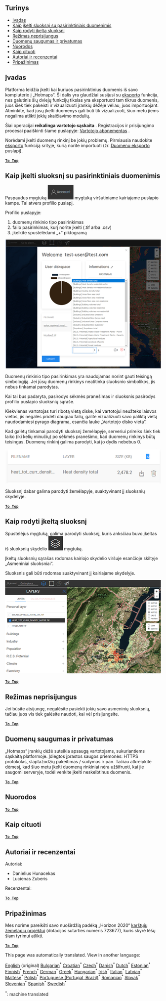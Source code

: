 <h2> Turinys </h2><ul><li> <a href="#Introduction">Įvadas</a> </li><li> <a href="#How-to-upload-a-layer-with-custom-data">Kaip įkelti sluoksnį su pasirinktiniais duomenimis</a> </li><li> <a href="#How-to-display-an-uploaded-layer">Kaip rodyti įkeltą sluoksnį</a> </li><li> <a href="#Offline-mode">Režimas neprisijungus</a> </li><li> <a href="#Data-security-and-privacy">Duomenų saugumas ir privatumas</a> </li><li> <a href="#References">Nuorodos</a> </li><li> <a href="#How-to-cite">Kaip cituoti</a> </li><li> <a href="#Authors-and-reviewers">Autoriai ir recenzentai</a> </li><li> <a href="#Acknowledgement">Pripažinimas</a> </li></ul><h2> Įvadas </h2><p> Platforma leidžia įkelti kai kuriuos pasirinktinius duomenis iš savo kompiuterio į „Hotmaps“. Ši dalis yra glaudžiai susijusi su <a href="Data-export-functionalities">eksporto</a> funkcija, nes galutinis šių dviejų funkcijų tikslas yra eksportuoti tam tikrus duomenis, juos šiek tiek pakeisti ir vizualizuoti įrankių dėžėje vėliau, juos importuojant. Atminkite, kad jūsų įkelti duomenys gali būti tik vizualizuoti, šiuo metu jiems negalima atlikti jokių skaičiavimo modulių. </p><p> Šiai operacijai <strong>reikalinga vartotojo sąskaita</strong> . Registracijos ir prisijungimo procesai paaiškinti šiame puslapyje: <a href="Introduction-to-user-interface#Connect">Vartotojo abonementas</a> . </p><p> Norėdami įkelti duomenų rinkinį be jokių problemų. Pirmiausia naudokite <a href="Data-export-functionalities">eksporto</a> funkciją srityje, kurią norite importuoti (žr. <a href="Data-export-functionalities">Duomenų eksporto</a> puslapį). </p><p><ins> <code><strong><a href="#table-of-contents">To Top</a></strong></code> </ins> </p><h2> Kaip įkelti sluoksnį su pasirinktiniais duomenimis </h2><p> Paspaudus mygtuką <img alt="sąskaitos mygtukas" src="images/account-btn.png"/> mygtuką viršutiniame kairiajame puslapio kampe. Tai atvers profilio puslapį. </p><p> Profilio puslapyje: </p><ol><li> duomenų rinkinio tipo pasirinkimas </li><li> failo pasirinkimas, kurį norite įkelti (.tif arba .csv) </li><li> įkelkite spustelėdami „+“ piktogramą </li></ol><p><img alt="profilio puslapio įkėlimas" src="images/profile-upload.png"/></p><p> Duomenų rinkinio tipo pasirinkimas yra naudojamas norint gauti teisingą simbologiją. Jei jūsų duomenų rinkinys neatitinka sluoksnio simbolikos, jis nebus tinkamai parodytas. </p><p> Kai tai bus padaryta, pasirodys sėkmės pranešimas ir sluoksnis pasirodys profilio puslapio sluoksnių sąraše. </p><p> Kiekvienas vartotojas turi ribotą vietą diske, kai vartotojui neužteks laisvos vietos, jis negalės pridėti daugiau failų, galite vizualizuoti savo paliktą vietą naudodamiesi pyrago diagrama, esančia lauke „Vartotojo disko vieta“. </p><p> Kad galėtų tinkamai parodyti sluoksnį žemėlapyje, serveriui prireiks šiek tiek laiko (iki kelių minučių) po sėkmės pranešimo, kad duomenų rinkinys būtų teisingas. Duomenų rinkinį galima parodyti, kai jo dydis nebebus 0. </p><p><img alt="įkelti_užbaigtą" src="images/upload_complete.png"/></p><p> Sluoksnį dabar galima parodyti žemėlapyje, suaktyvinant jį sluoksnių skydelyje. </p><p><ins> <code><strong><a href="#table-of-contents">To Top</a></strong></code> </ins> </p><h2> Kaip rodyti įkeltą sluoksnį </h2><p> Spustelėjus mygtuką, galima parodyti sluoksnį, kuris anksčiau buvo įkeltas iš sluoksnių skydelio <img alt="sluoksnių mygtukas" src="images/layers-btn.png"/> mygtuką. </p><p> Įkeltų sluoksnių sąrašas rodomas kairiojo skydelio viršuje esančioje skiltyje „Asmeniniai sluoksniai“. </p><p> Sluoksnis gali būti rodomas suaktyvinant jį kairiajame skydelyje. </p><p><img alt="įkelti ekrano sluoksnį" src="images/upload-layers.png"/></p><p><ins> <code><strong><a href="#table-of-contents">To Top</a></strong></code> </ins> </p><h2> Režimas neprisijungus </h2><p> Jei būsite atsijungę, negalėsite pasiekti jokių savo asmeninių sluoksnių, tačiau juos vis tiek galėsite naudoti, kai vėl prisijungsite. </p><p><ins> <code><strong><a href="#table-of-contents">To Top</a></strong></code> </ins> </p><h2> Duomenų saugumas ir privatumas </h2><p> „Hotmaps“ įrankių dėžė suteikia apsaugą vartotojams, sukuriantiems sąskaitą platformoje. Įdiegtos įprastos saugos priemonės: HTTPS protokolas, slaptažodžių pakeitimas / sūdymas ir pan. Tačiau atkreipkite dėmesį, kad šiuo metu įkelti duomenų rinkiniai nėra užšifruoti, kai jie saugomi serveryje, todėl venkite įkelti neskelbtinus duomenis. </p><p><ins> <code><strong><a href="#table-of-contents">To Top</a></strong></code> </ins> </p><h2> Nuorodos </h2><p><ins> <code><strong><a href="#table-of-contents">To Top</a></strong></code> </ins> </p><h2> Kaip cituoti </h2><p><ins> <code><strong><a href="#table-of-contents">To Top</a></strong></code> </ins> </p><h2> Autoriai ir recenzentai </h2><p> Autoriai: </p><ul><li> Danielius Hunacekas </li><li> Lucienas Zuberis </li></ul><p> Recenzentai: </p><p><ins> <code><strong><a href="#table-of-contents">To Top</a></strong></code> </ins> </p><h2> Pripažinimas </h2><p> Mes norime pareikšti savo nuoširdžią padėką „Horizon 2020“ <a href="https://www.hotmaps-project.eu">karštųjų žemėlapių projektui</a> (dotacijos sutarties numeris 723677), kuris skyrė lėšų šiam tyrimui atlikti. </p><p><ins> <code><strong><a href="#table-of-contents">To Top</a></strong></code> </ins> </p>

This page was automatically translated. View in another language:

[English](../en/Data-upload-functionalities.md) (original) [Bulgarian](../bg/Data-upload-functionalities.md)<sup>\*</sup> [Croatian](../hr/Data-upload-functionalities.md)<sup>\*</sup> [Czech](../cs/Data-upload-functionalities.md)<sup>\*</sup> [Danish](../da/Data-upload-functionalities.md)<sup>\*</sup> [Dutch](../nl/Data-upload-functionalities.md)<sup>\*</sup> [Estonian](../et/Data-upload-functionalities.md)<sup>\*</sup> [Finnish](../fi/Data-upload-functionalities.md)<sup>\*</sup> [French](../fr/Data-upload-functionalities.md)<sup>\*</sup> [German](../de/Data-upload-functionalities.md)<sup>\*</sup> [Greek](../el/Data-upload-functionalities.md)<sup>\*</sup> [Hungarian](../hu/Data-upload-functionalities.md)<sup>\*</sup> [Irish](../ga/Data-upload-functionalities.md)<sup>\*</sup> [Italian](../it/Data-upload-functionalities.md)<sup>\*</sup> [Latvian](../lv/Data-upload-functionalities.md)<sup>\*</sup>  [Maltese](../mt/Data-upload-functionalities.md)<sup>\*</sup> [Polish](../pl/Data-upload-functionalities.md)<sup>\*</sup> [Portuguese (Portugal, Brazil)](../pt/Data-upload-functionalities.md)<sup>\*</sup> [Romanian](../ro/Data-upload-functionalities.md)<sup>\*</sup> [Slovak](../sk/Data-upload-functionalities.md)<sup>\*</sup> [Slovenian](../sl/Data-upload-functionalities.md)<sup>\*</sup> [Spanish](../es/Data-upload-functionalities.md)<sup>\*</sup> [Swedish](../sv/Data-upload-functionalities.md)<sup>\*</sup> 

<sup>\*</sup>: machine translated
